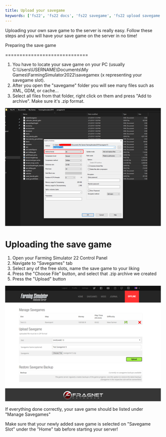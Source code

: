 ```yaml
---
title: Upload your savegame
keywords: ['fs22', 'fs22 docs', 'fs22 savegame', 'fs22 upload savegame']
---
```


Uploading your own save game to the server is really easy. Follow these steps and you will have your save game on the server in no time!

Preparing the save game  
  

=============================

1.  You have to locate your save game on your PC (usually C:\\Users\\USERNAME\\Documents\\My Games\\FarmingSimulator2022\\savegamex (x representing your savegame slot).
2.  After you open the "savegame" folder you will see many files such as XML, GDM, or cache...
3.  Select all files from that folder, right click on them and press "Add to archive". Make sure it's .zip format.

![save1](images/save1.png)

Uploading the save game
=======================

  

1.  Open your Farming Simulator 22 Control Panel
2.  Navigate to "Savegames" tab
3.  Select any of the free slots, name the save game to your liking 
4.  Press the "Choose File" button, and select that .zip archive we created 
5.  Press the "Upload" button

![save2](images/save2.png)

If everything done correctly, your save game should be listed under "Manage Savegames"

  

Make sure that your newly added save game is selected on "Savegame Slot" under the "Home" tab before starting your server!